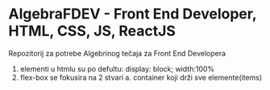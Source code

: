 # AlgebraFDEV - Front End Developer, HTML, CSS, JS, ReactJS

Repozitorij za potrebe Algebrinog tečaja za Front End Developera

1. elementi u htmlu su po defultu:
   display: block;
   width:100%
2. flex-box se fokusira na 2 stvari
   a. container koji drži sve elemente(items)
